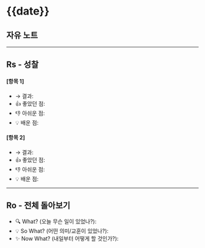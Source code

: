 # {{date}}

## 자유 노트

<!-- 구조화되지 않은 생각, 감정, 아이디어를 자유롭게 -->

---

## Rs - 성찰

<!-- 완료한 항목들을 성찰합니다 -->

#### [항목 1]

- → 결과:
- 👍 좋았던 점:
- 👎 아쉬운 점:
- 💡 배운 점:

#### [항목 2]

- → 결과:
- 👍 좋았던 점:
- 👎 아쉬운 점:
- 💡 배운 점:

---

## Ro - 전체 돌아보기

<!-- 하루 전체를 돌아보며 의미를 발견합니다 -->

- 🔍 What? (오늘 무슨 일이 있었나?):
- 💡 So What? (어떤 의미/교훈이 있었나?):
- ✨ Now What? (내일부터 어떻게 할 것인가?):
